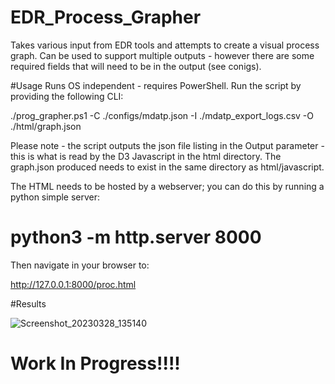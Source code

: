 # EDR_Process_Grapher
Takes various input from EDR tools and attempts to create a visual process graph.  Can be used to support multiple outputs - however there are some required fields that will need to be in the output (see conigs).

#Usage
Runs OS independent - requires PowerShell. Run the script by providing the following CLI:

./prog_grapher.ps1 -C ./configs/mdatp.json -I ./mdatp_export_logs.csv -O ./html/graph.json

Please note - the script outputs the json file listing in the Output parameter - this is what is read by the D3 Javascript in the html directory.  The graph.json produced needs to exist in the same directory as html/javascript.

The HTML needs to be hosted by a webserver; you can do this by running a python simple server:

# python3 -m http.server 8000

Then navigate in your browser to:

http://127.0.0.1:8000/proc.html

#Results

![Screenshot_20230328_135140](https://user-images.githubusercontent.com/32649378/228326069-28bc5bca-5632-4e21-900c-e9278e03fff8.png)

# Work In Progress!!!!
